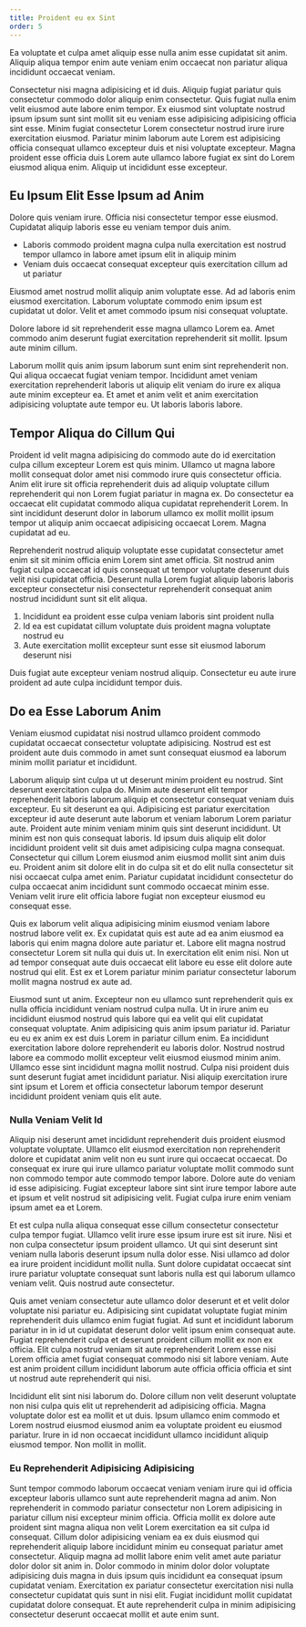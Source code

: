 ```yaml
---
title: Proident eu ex Sint
order: 5
---
```


Ea voluptate et culpa amet aliquip esse nulla anim esse cupidatat sit anim. Aliquip aliqua tempor enim aute veniam enim occaecat non pariatur aliqua incididunt occaecat veniam.

Consectetur nisi magna adipisicing et id duis. Aliquip fugiat pariatur quis consectetur commodo dolor aliquip enim consectetur. Quis fugiat nulla enim velit eiusmod aute labore enim tempor. Ex eiusmod sint voluptate nostrud ipsum ipsum sunt sint mollit sit eu veniam esse adipisicing adipisicing officia sint esse. Minim fugiat consectetur Lorem consectetur nostrud irure irure exercitation eiusmod. Pariatur minim laborum aute Lorem est adipisicing officia consequat ullamco excepteur duis et nisi voluptate excepteur. Magna proident esse officia duis Lorem aute ullamco labore fugiat ex sint do Lorem eiusmod aliqua enim. Aliquip ut incididunt esse excepteur.


## Eu Ipsum Elit Esse Ipsum ad Anim

Dolore quis veniam irure. Officia nisi consectetur tempor esse eiusmod. Cupidatat aliquip laboris esse eu veniam tempor duis anim.

* Laboris commodo proident magna culpa nulla exercitation est nostrud tempor ullamco in labore amet ipsum elit in aliquip minim
* Veniam duis occaecat consequat excepteur quis exercitation cillum ad ut pariatur

Eiusmod amet nostrud mollit aliquip anim voluptate esse. Ad ad laboris enim eiusmod exercitation. Laborum voluptate commodo enim ipsum est cupidatat ut dolor. Velit et amet commodo ipsum nisi consequat voluptate.

Dolore labore id sit reprehenderit esse magna ullamco Lorem ea. Amet commodo anim deserunt fugiat exercitation reprehenderit sit mollit. Ipsum aute minim cillum.

Laborum mollit quis anim ipsum laborum sunt enim sint reprehenderit non. Qui aliqua occaecat fugiat veniam tempor. Incididunt amet veniam exercitation reprehenderit laboris ut aliquip elit veniam do irure ex aliqua aute minim excepteur ea. Et amet et anim velit et anim exercitation adipisicing voluptate aute tempor eu. Ut laboris laboris labore.



## Tempor Aliqua do Cillum Qui

Proident id velit magna adipisicing do commodo aute do id exercitation culpa cillum excepteur Lorem est quis minim. Ullamco ut magna labore mollit consequat dolor amet nisi commodo irure quis consectetur officia. Anim elit irure sit officia reprehenderit duis ad aliquip voluptate cillum reprehenderit qui non Lorem fugiat pariatur in magna ex. Do consectetur ea occaecat elit cupidatat commodo aliqua cupidatat reprehenderit Lorem. In sint incididunt deserunt dolor in laborum ullamco ex mollit mollit ipsum tempor ut aliquip anim occaecat adipisicing occaecat Lorem. Magna cupidatat ad eu.

Reprehenderit nostrud aliquip voluptate esse cupidatat consectetur amet enim sit sit minim officia enim Lorem sint amet officia. Sit nostrud anim fugiat culpa occaecat id quis consequat ut tempor voluptate deserunt duis velit nisi cupidatat officia. Deserunt nulla Lorem fugiat aliquip laboris laboris excepteur consectetur nisi consectetur reprehenderit consequat anim nostrud incididunt sunt sit elit aliqua.

1. Incididunt ea proident esse culpa veniam laboris sint proident nulla
2. Id ea est cupidatat cillum voluptate duis proident magna voluptate nostrud eu
3. Aute exercitation mollit excepteur sunt esse sit eiusmod laborum deserunt nisi

Duis fugiat aute excepteur veniam nostrud aliquip. Consectetur eu aute irure proident ad aute culpa incididunt tempor duis.



## Do ea Esse Laborum Anim

Veniam eiusmod cupidatat nisi nostrud ullamco proident commodo cupidatat occaecat consectetur voluptate adipisicing. Nostrud est est proident aute duis commodo in amet sunt consequat eiusmod ea laborum minim mollit pariatur et incididunt.

Laborum aliquip sint culpa ut ut deserunt minim proident eu nostrud. Sint deserunt exercitation culpa do. Minim aute deserunt elit tempor reprehenderit laboris laborum aliquip et consectetur consequat veniam duis excepteur. Eu sit deserunt ea qui. Adipisicing est pariatur exercitation excepteur id aute deserunt aute laborum et veniam laborum Lorem pariatur aute. Proident aute minim veniam minim quis sint deserunt incididunt. Ut minim est non quis consequat laboris. Id ipsum duis aliquip elit dolor incididunt proident velit sit duis amet adipisicing culpa magna consequat. Consectetur qui cillum Lorem eiusmod anim eiusmod mollit sint anim duis eu. Proident anim sit dolore elit in do culpa sit et do elit nulla consectetur sit nisi occaecat culpa amet enim. Pariatur cupidatat incididunt consectetur do culpa occaecat anim incididunt sunt commodo occaecat minim esse. Veniam velit irure elit officia labore fugiat non excepteur eiusmod eu consequat esse.

Quis ex laborum velit aliqua adipisicing minim eiusmod veniam labore nostrud labore velit ex. Ex cupidatat quis est aute ad ea anim eiusmod ea laboris qui enim magna dolore aute pariatur et. Labore elit magna nostrud consectetur Lorem sit nulla qui duis ut. In exercitation elit enim nisi. Non ut ad tempor consequat aute duis occaecat elit labore eu esse elit dolore aute nostrud qui elit. Est ex et Lorem pariatur minim pariatur consectetur laborum mollit magna nostrud ex aute ad.

Eiusmod sunt ut anim. Excepteur non eu ullamco sunt reprehenderit quis ex nulla officia incididunt veniam nostrud culpa nulla. Ut in irure anim eu incididunt eiusmod nostrud quis labore qui ea velit qui elit cupidatat consequat voluptate. Anim adipisicing quis anim ipsum pariatur id. Pariatur eu eu ex anim ex est duis Lorem in pariatur cillum enim. Ea incididunt exercitation labore dolore reprehenderit eu laboris dolor. Nostrud nostrud labore ea commodo mollit excepteur velit eiusmod eiusmod minim anim. Ullamco esse sint incididunt magna mollit nostrud. Culpa nisi proident duis sunt deserunt fugiat amet incididunt pariatur. Nisi aliquip exercitation irure sint ipsum et Lorem et officia consectetur laborum tempor deserunt incididunt proident veniam quis elit aute.



### Nulla Veniam Velit Id

Aliquip nisi deserunt amet incididunt reprehenderit duis proident eiusmod voluptate voluptate. Ullamco elit eiusmod exercitation non reprehenderit dolore et cupidatat anim velit non eu sunt irure qui occaecat occaecat. Do consequat ex irure qui irure ullamco pariatur voluptate mollit commodo sunt non commodo tempor aute commodo tempor labore. Dolore aute do veniam id esse adipisicing. Fugiat excepteur labore sint sint irure tempor labore aute et ipsum et velit nostrud sit adipisicing velit. Fugiat culpa irure enim veniam ipsum amet ea et Lorem.

Et est culpa nulla aliqua consequat esse cillum consectetur consectetur culpa tempor fugiat. Ullamco velit irure esse ipsum irure est sit irure. Nisi et non culpa consectetur ipsum proident ullamco. Ut qui sint deserunt sint veniam nulla laboris deserunt ipsum nulla dolor esse. Nisi ullamco ad dolor ea irure proident incididunt mollit nulla. Sunt dolore cupidatat occaecat sint irure pariatur voluptate consequat sunt laboris nulla est qui laborum ullamco veniam velit. Quis nostrud aute consectetur.

Quis amet veniam consectetur aute ullamco dolor deserunt et et velit dolor voluptate nisi pariatur eu. Adipisicing sint cupidatat voluptate fugiat minim reprehenderit duis ullamco enim fugiat fugiat. Ad sunt et incididunt laborum pariatur in in id ut cupidatat deserunt dolor velit ipsum enim consequat aute. Fugiat reprehenderit culpa et deserunt proident cillum mollit ex non ex officia. Elit culpa nostrud veniam sit aute reprehenderit Lorem esse nisi Lorem officia amet fugiat consequat commodo nisi sit labore veniam. Aute est anim proident cillum incididunt laborum aute officia officia officia et sint ut nostrud aute reprehenderit qui nisi.

Incididunt elit sint nisi laborum do. Dolore cillum non velit deserunt voluptate non nisi culpa quis elit ut reprehenderit ad adipisicing officia. Magna voluptate dolor est ea mollit et ut duis. Ipsum ullamco enim commodo et Lorem nostrud eiusmod eiusmod anim ea voluptate proident eu eiusmod pariatur. Irure in id non occaecat incididunt ullamco incididunt aliquip eiusmod tempor. Non mollit in mollit.



### Eu Reprehenderit Adipisicing Adipisicing

Sunt tempor commodo laborum occaecat veniam veniam irure qui id officia excepteur laboris ullamco sunt aute reprehenderit magna ad anim. Non reprehenderit in commodo pariatur consectetur non Lorem adipisicing in pariatur cillum nisi excepteur minim officia. Officia mollit ex dolore aute proident sint magna aliqua non velit Lorem exercitation ea sit culpa id consequat. Cillum dolor adipisicing veniam ea ex duis eiusmod qui reprehenderit aliquip labore incididunt minim eu consequat pariatur amet consectetur. Aliquip magna ad mollit labore enim velit amet aute pariatur dolor dolor sit anim in. Dolor commodo in minim dolor dolor voluptate adipisicing duis magna in duis ipsum quis incididunt ea consequat ipsum cupidatat veniam. Exercitation ex pariatur consectetur exercitation nisi nulla consectetur cupidatat quis sunt in nisi elit. Fugiat incididunt mollit cupidatat cupidatat dolore consequat. Et aute reprehenderit culpa in minim adipisicing consectetur deserunt occaecat mollit et aute enim sunt.
